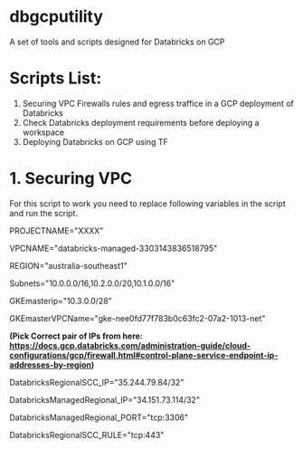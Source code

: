 # dbgcputility
A set of tools and scripts designed for Databricks on GCP


# Scripts List:

1. Securing VPC Firewalls rules and egress traffice in a GCP deployment of Databricks
2. Check Databricks deployment requirements before deploying a workspace
3. Deploying Databricks on GCP using TF


# 1. Securing VPC

For this script to work you need to replace following variables in the script and run the script.

  
  PROJECTNAME="XXXX"
  
  
  VPCNAME="databricks-managed-3303143836518795"
  
  REGION="australia-southeast1"
  
  Subnets="10.0.0.0/16,10.2.0.0/20,10.1.0.0/16"
  
  GKEmasterip="10.3.0.0/28"
  
  GKEmasterVPCName="gke-nee0fd77f783b0c63fc2-07a2-1013-net"
  
  **(Pick Correct pair of IPs from here: https://docs.gcp.databricks.com/administration-guide/cloud-configurations/gcp/firewall.html#control-plane-service-endpoint-ip-addresses-by-region)**
  
  DatabricksRegionalSCC_IP="35.244.79.84/32"
  
  DatabricksManagedRegional_IP="34.151.73.114/32"
  
  DatabricksManagedRegional_PORT="tcp:3306"
  
  DatabricksRegionalSCC_RULE="tcp:443"
